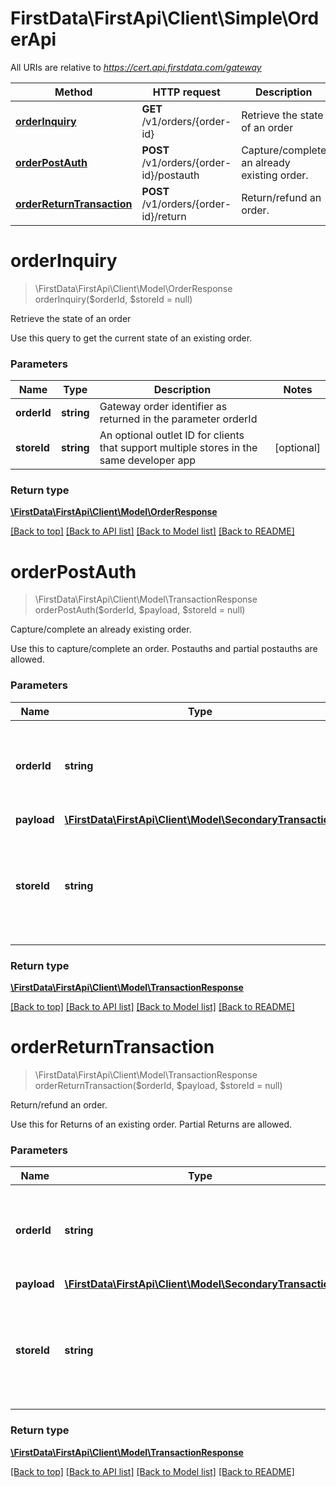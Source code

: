 # FirstData\FirstApi\Client\Simple\OrderApi

All URIs are relative to *https://cert.api.firstdata.com/gateway*

Method | HTTP request | Description
------------- | ------------- | -------------
[**orderInquiry**](OrderApi.md#orderInquiry) | **GET** /v1/orders/{order-id} | Retrieve the state of an order
[**orderPostAuth**](OrderApi.md#orderPostAuth) | **POST** /v1/orders/{order-id}/postauth | Capture/complete an already existing order.
[**orderReturnTransaction**](OrderApi.md#orderReturnTransaction) | **POST** /v1/orders/{order-id}/return | Return/refund an order.


# **orderInquiry**
> \FirstData\FirstApi\Client\Model\OrderResponse orderInquiry($orderId, $storeId = null)

Retrieve the state of an order

Use this query to get the current state of an existing order.

### Parameters

Name | Type | Description  | Notes
------------- | ------------- | ------------- | -------------
 **orderId** | **string**| Gateway order identifier as returned in the parameter orderId |
 **storeId** | **string**| An optional outlet ID for clients that support multiple stores in the same developer app | [optional]

### Return type

[**\FirstData\FirstApi\Client\Model\OrderResponse**](../Model/OrderResponse.md)

[[Back to top]](#) [[Back to API list]](../../README.md#documentation-for-api-endpoints) [[Back to Model list]](../../README.md#documentation-for-models) [[Back to README]](../../README.md)

# **orderPostAuth**
> \FirstData\FirstApi\Client\Model\TransactionResponse orderPostAuth($orderId, $payload, $storeId = null)

Capture/complete an already existing order.

Use this to capture/complete an order. Postauths and partial postauths are allowed.

### Parameters

Name | Type | Description  | Notes
------------- | ------------- | ------------- | -------------
 **orderId** | **string**| Gateway order identifier as returned in the parameter orderId |
 **payload** | [**\FirstData\FirstApi\Client\Model\SecondaryTransaction**](../Model/SecondaryTransaction.md)|  |
 **storeId** | **string**| An optional outlet ID for clients that support multiple stores in the same developer app | [optional]

### Return type

[**\FirstData\FirstApi\Client\Model\TransactionResponse**](../Model/TransactionResponse.md)

[[Back to top]](#) [[Back to API list]](../../README.md#documentation-for-api-endpoints) [[Back to Model list]](../../README.md#documentation-for-models) [[Back to README]](../../README.md)

# **orderReturnTransaction**
> \FirstData\FirstApi\Client\Model\TransactionResponse orderReturnTransaction($orderId, $payload, $storeId = null)

Return/refund an order.

Use this for Returns of an existing order. Partial Returns are allowed.

### Parameters

Name | Type | Description  | Notes
------------- | ------------- | ------------- | -------------
 **orderId** | **string**| Gateway order identifier as returned in the parameter orderId |
 **payload** | [**\FirstData\FirstApi\Client\Model\SecondaryTransaction**](../Model/SecondaryTransaction.md)|  |
 **storeId** | **string**| An optional outlet ID for clients that support multiple stores in the same developer app | [optional]

### Return type

[**\FirstData\FirstApi\Client\Model\TransactionResponse**](../Model/TransactionResponse.md)

[[Back to top]](#) [[Back to API list]](../../README.md#documentation-for-api-endpoints) [[Back to Model list]](../../README.md#documentation-for-models) [[Back to README]](../../README.md)

